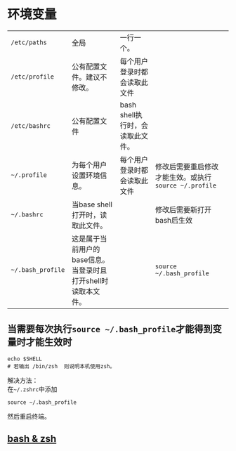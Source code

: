 # 环境变量

|||||
|-|-|-|-|
|`/etc/paths`|全局|一行一个。||
|`/etc/profile`|公有配置文件。建议不修改。|每个用户登录时都会读取此文件||
|`/etc/bashrc`|公有配置文件|bash shell执行时，会读取此文件。||
|`~/.profile`|为每个用户设置环境信息。|每个用户登录时都会读取此文件|修改后需要重启修改才能生效。或执行`source ~/.profile`|
|`~/.bashrc`|当base shell打开时，读取此文件。||修改后需要新打开bash后生效|
|`~/.bash_profile`|这是属于当前用户的base信息。当登录时且打开shell时读取本文件。||`source ~/.bash_profile`|

## 当需要每次执行`source ~/.bash_profile`才能得到变量时才能生效时

```shell
echo $SHELL
# 若输出 /bin/zsh  则说明本机使用zsh。
```
解决方法：  
在`~/.zshrc`中添加
```
source ~/.bash_profile
```
然后重启终端。

## [bash & zsh](/linux//bash.html)

